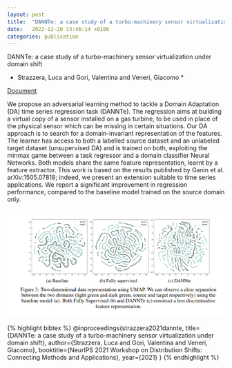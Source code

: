 ```yaml
---
layout: post
title:  "DANNTe: a case study of a turbo-machinery sensor virtualization under domain shift published @ NEURIPS"
date:   2022-12-20 13:46:14 +0100
categories: publication
---
```


DANNTe: a case study of a turbo-machinery sensor virtualization under domain shift
* Strazzera, Luca and Gori, Valentina and Veneri, Giacomo *

[Document](/documents/strazzera2022.pdf)

We propose an adversarial learning method to tackle a Domain Adaptation (DA) time series regression task (DANNTe). The regression aims at building a virtual copy of a sensor installed on a gas turbine, to be used in place of the physical sensor which can be missing in certain situations. Our DA approach is to search for a domain-invariant representation of the features. The learner has access to both a labelled source dataset and an unlabeled target dataset (unsupervised DA) and is trained on both, exploiting the minmax game between a task regressor and a domain classifier Neural Networks. Both models share the same feature representation, learnt by a feature extractor. This work is based on the results published by Ganin et al. arXiv:1505.07818; indeed, we present an extension suitable to time series applications. We report a significant improvement in regression performance, compared to the baseline model trained on the source domain only.

![dannte](/images/dannte.png)


{% highlight bibtex %}
@inproceedings{strazzera2021dannte,
  title={DANNTe: a case study of a turbo-machinery sensor virtualization under domain shift},
  author={Strazzera, Luca and Gori, Valentina and Veneri, Giacomo},
  booktitle={NeurIPS 2021 Workshop on Distribution Shifts: Connecting Methods and Applications},
  year={2021}
}
{% endhighlight %}

